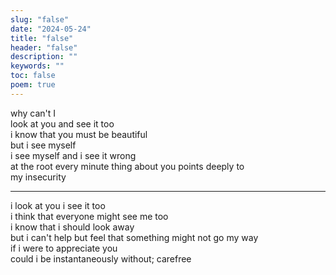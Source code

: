 ```yaml
---
slug: "false"
date: "2024-05-24"
title: "false"
header: "false"
description: ""
keywords: ""
toc: false
poem: true
---
```


why can't I<br />
look at you
and see it too<br />
i know that you
must be beautiful<br />
but i see myself<br />
i see myself and
i see it wrong<br />
at the root
every minute
thing about you
points deeply to<br />
my insecurity<br />

<hr />

i look at you
i see it too<br />
i think that everyone
might see me too<br />
i know that i
should look away<br />
but i can't help but feel
that something might not go my way<br />
if i were to
appreciate you<br />
could i be
instantaneously
without; carefree
